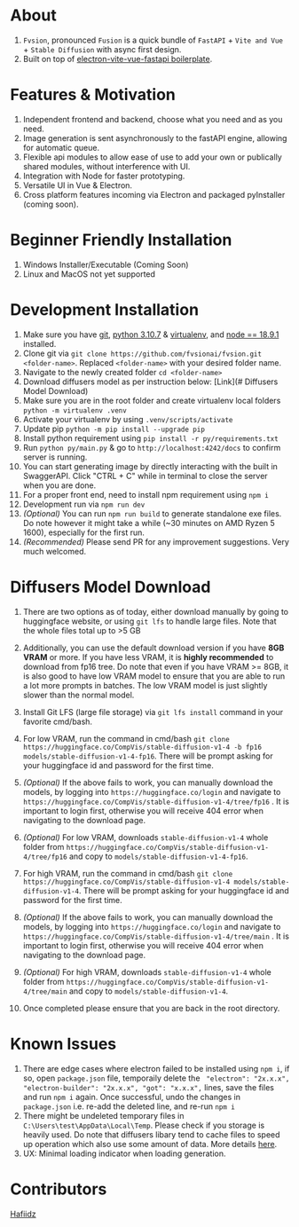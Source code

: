 # About

1. `Fvsion`, pronounced `Fusion` is a quick bundle of `FastAPI` + `Vite and Vue` + `Stable Diffusion` with async first design.
1. Built on top of [electron-vite-vue-fastapi boilerplate](https://github.com/Hafiidz/electron-vite-vue-fastapi).

# Features & Motivation
1. Independent frontend and backend, choose what you need and as you need.
1. Image generation is sent asynchronously to the fastAPI engine, allowing for automatic queue.
1. Flexible api modules to allow ease of use to add your own or publically shared modules, without interference with UI.
1. Integration with Node for faster prototyping.
1. Versatile UI in Vue & Electron.
1. Cross platform features incoming via Electron and packaged pyInstaller (coming soon).

# Beginner Friendly Installation 
1. Windows Installer/Executable (Coming Soon)
1. Linux and MacOS not yet supported

# Development Installation
1. Make sure you have [git](https://git-scm.com/downloads), [python 3.10.7](https://www.python.org/downloads/) & [virtualenv](https://pypi.org/project/virtualenv/), and [node == 18.9.1](https://nodejs.org/en/) installed.
1. Clone git via `git clone https://github.com/fvsionai/fvsion.git <folder-name>`. Replaced `<folder-name>` with your desired folder name.
1. Navigate to the newly created folder `cd <folder-name>`
1. Download diffusers model as per instruction below: [Link](# Diffusers Model Download)
1. Make sure you are in the root folder and create virtualenv local folders `python -m virtualenv .venv`
1. Activate your virtualenv by using `.venv/scripts/activate`
1. Update pip `python -m pip install --upgrade pip`
1. Install python requirement using `pip install -r py/requirements.txt`
1. Run `python py/main.py` & go to `http://localhost:4242/docs` to confirm server is running. 
1. You can start generating image by directly interacting with the built in SwaggerAPI. Click "CTRL + C" while in terminal to close the server when you are done.
1. For a proper front end, need to install npm requirement using `npm i`
1. Development run via `npm run dev`
1. _(Optional)_ You can run `npm run build` to generate standalone exe files. Do note however it might take a while (~30 minutes on AMD Ryzen 5 1600), especially for the first run.
1. _(Recommended)_ Please send PR for any improvement suggestions. Very much welcomed.

# Diffusers Model Download 
1. There are two options as of today, either download manually by going to huggingface website, or using `git lfs` to handle large files. Note that the whole files total up to >5 GB
1. Additionally, you can use the default download version if you have **8GB VRAM** or more. If you have less VRAM, it is **highly recommended** to download from fp16 tree. Do note that even if you have VRAM >= 8GB, it is also good to have low VRAM model to ensure that you are able to run a lot more prompts in batches. The low VRAM model is just slightly slower than the normal model.
1. Install Git LFS (large file storage) via `git lfs install` command in your favorite cmd/bash.
1. For low VRAM, run the command in cmd/bash `git clone https://huggingface.co/CompVis/stable-diffusion-v1-4 -b fp16 models/stable-diffusion-v1-4-fp16`. There will be prompt asking for your huggingface id and password for the first time.
1. _(Optional)_ If the above fails to work, you can manually download the models, by logging into `https://huggingface.co/login` and navigate to `https://huggingface.co/CompVis/stable-diffusion-v1-4/tree/fp16` . It is important to login first, otherwise you will receive 404 error when navigating to the download page.
1. _(Optional)_ For low VRAM, downloads `stable-diffusion-v1-4` whole folder from `https://huggingface.co/CompVis/stable-diffusion-v1-4/tree/fp16` and copy to `models/stable-diffusion-v1-4-fp16`.

1. For high VRAM, run the command in cmd/bash  `git clone https://huggingface.co/CompVis/stable-diffusion-v1-4 models/stable-diffusion-v1-4`. There will be prompt asking for your huggingface id and password for the first time.
1. _(Optional)_ If the above fails to work, you can manually download the models, by logging into `https://huggingface.co/login` and navigate to `https://huggingface.co/CompVis/stable-diffusion-v1-4/tree/main` . It is important to login first, otherwise you will receive 404 error when navigating to the download page.
1. _(Optional)_ For high VRAM, downloads `stable-diffusion-v1-4` whole folder from `https://huggingface.co/CompVis/stable-diffusion-v1-4/tree/main` and copy to `models/stable-diffusion-v1-4`.
1. Once completed please ensure that you are back in the root directory.

# Known Issues
1. There are edge cases where electron failed to be installed using `npm i`, if so, open `package.json` file, temporaily delete the ` "electron": "2x.x.x", "electron-builder": "2x.x.x", "got": "x.x.x",` lines, save the files and run `npm i` again. Once successful, undo the changes in `package.json` i.e. re-add the deleted line, and re-run `npm i`  
1. There might be undeleted temporary files in `C:\Users\test\AppData\Local\Temp`. Please check if you storage is heavily used. Do note that diffusers libary tend to cache files to speed up operation which also use some amount of data. More details [here](https://huggingface.co/docs/datasets/cache). 
1. UX: Minimal loading indicator when loading generation. 

# Contributors

[Hafiidz](https://github.com/Hafiidz/)



